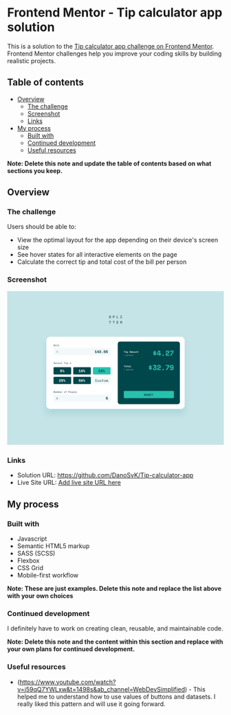 # Frontend Mentor - Tip calculator app solution

This is a solution to the [Tip calculator app challenge on Frontend Mentor](https://www.frontendmentor.io/challenges/tip-calculator-app-ugJNGbJUX). Frontend Mentor challenges help you improve your coding skills by building realistic projects.

## Table of contents

- [Overview](#overview)
  - [The challenge](#the-challenge)
  - [Screenshot](#screenshot)
  - [Links](#links)
- [My process](#my-process)
  - [Built with](#built-with)
  - [Continued development](#continued-development)
  - [Useful resources](#useful-resources)

**Note: Delete this note and update the table of contents based on what sections you keep.**

## Overview

### The challenge

Users should be able to:

- View the optimal layout for the app depending on their device's screen size
- See hover states for all interactive elements on the page
- Calculate the correct tip and total cost of the bill per person

### Screenshot

![](./screenshot.jpg)

### Links

- Solution URL: https://github.com/DanoSvK/Tip-calculator-app
- Live Site URL: [Add live site URL here](https://your-live-site-url.com)

## My process

### Built with

- Javascript
- Semantic HTML5 markup
- SASS (SCSS)
- Flexbox
- CSS Grid
- Mobile-first workflow

**Note: These are just examples. Delete this note and replace the list above with your own choices**

### Continued development

I definitely have to work on creating clean, reusable, and maintainable code.

**Note: Delete this note and the content within this section and replace with your own plans for continued development.**

### Useful resources

- (https://www.youtube.com/watch?v=j59qQ7YWLxw&t=1498s&ab_channel=WebDevSimplified) - This helped me to understand how to use values of buttons and datasets. I really liked this pattern and will use it going forward.
